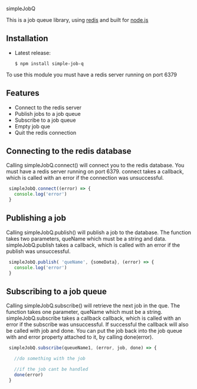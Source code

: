 simpleJobQ

This is a job queue library, using [redis](http://redis.io) and built for [node.js](http://nodejs.org)

## Installation

  - Latest release:

        $ npm install simple-job-q

To use this module you must have a redis server running on port 6379

## Features

  - Connect to the redis server
  - Publish jobs to a job queue
  - Subscribe to a job queue
  - Empty job que
  - Quit the redis connection

## Connecting to the redis database

Calling simpleJobQ.connect() will connect you to the redis database. You must have a redis server running on port 6379.
connect takes a callback, which is called with an error if the connection was unsuccessful.

```js
 simpleJobQ.connect((error) => {
   console.log('error')
 }
```

## Publishing a job

Calling simpleJobQ.publish() will publish a job to the database. The function takes two parameters, queName which must be a
 string and data. simpleJobQ.publish takes a callback, which is called with an error if the publish was unsuccessful.

```js
 simpleJobQ.publish( 'queName', {someData}, (error) => {
   console.log('error')
 }
```

## Subscribing to a job queue

Calling simpleJobQ.subscribe() will retrieve the next job in the que. The function takes one parameter, queName which must be a
string. simpleJobQ.subscribe takes a callback callback, which is called with an error if the subscribe was unsuccessful. If
successful the callback will also be called with job and done. You can put the job back into the job queue with and error
property attached to it, by calling done(error).

```js
 simpleJobQ.subscribe(queueName1, (error, job, done) => {

   //do something with the job

   //if the job cant be handled
   done(error)
 }
```